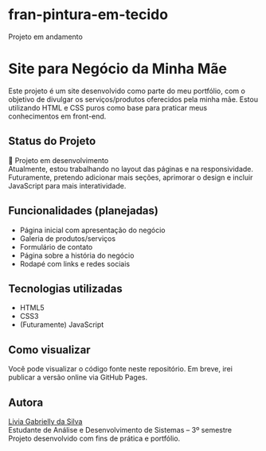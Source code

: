 # fran-pintura-em-tecido
Projeto em andamento
# Site para Negócio da Minha Mãe

Este projeto é um site desenvolvido como parte do meu portfólio, com o objetivo de divulgar os serviços/produtos oferecidos pela minha mãe. Estou utilizando HTML e CSS puros como base para praticar meus conhecimentos em front-end.

## Status do Projeto

🚧 Projeto em desenvolvimento  
Atualmente, estou trabalhando no layout das páginas e na responsividade. Futuramente, pretendo adicionar mais seções, aprimorar o design e incluir JavaScript para mais interatividade.

## Funcionalidades (planejadas)

- Página inicial com apresentação do negócio
- Galeria de produtos/serviços
- Formulário de contato
- Página sobre a história do negócio
- Rodapé com links e redes sociais

## Tecnologias utilizadas

- HTML5
- CSS3
- (Futuramente) JavaScript

## Como visualizar

Você pode visualizar o código fonte neste repositório. Em breve, irei publicar a versão online via GitHub Pages.

## Autora

[Livia Gabrielly da Silva](https://github.com/seu-usuario)  
Estudante de Análise e Desenvolvimento de Sistemas – 3º semestre  
Projeto desenvolvido com fins de prática e portfólio.

